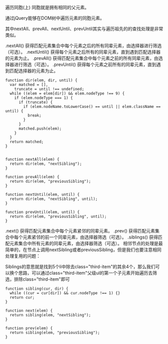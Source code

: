遍历同胞(上)
同胞就是拥有相同的父元素。

通过jQuery能够在DOM树中遍历元素的同胞元素。

其中nextAll、prevAll、nextUntil、prevUntil其实与遍历祖先的的查找处理是非常类似。

.nextAll() 获得匹配元素集合中每个元素之后的所有同辈元素，由选择器进行筛选（可选）。
.nextUntil() 获得每个元素之后所有的同辈元素，直到遇到匹配选择器的元素为止。
.prevAll() 获得匹配元素集合中每个元素之前的所有同辈元素，由选择器进行筛选（可选）。
.prevUntil() 获得每个元素之前所有的同辈元素，直到遇到匹配选择器的元素为止。

    function dir(elem, dir, until) {
      var matched = [],
        truncate = until !== undefined;
      while ((elem = elem[dir]) && elem.nodeType !== 9) {
        if (elem.nodeType === 1) {
          if (truncate) {
            if (elem.nodeName.toLowerCase() == until || elem.className == until) {
              break;
            }
          }
          matched.push(elem);
        }
      }
      return matched;
    }


    function nextAll(elem) {
      return dir(elem, "nextSibling");
    }

    function prevAll(elem) {
      return dir(elem, "previousSibling");
    }

    function nextUntil(elem, until) {
      return dir(elem, "nextSibling", until);
    }

    function prevUntil(elem, until) {
      return dir(elem, "previousSibling", until);
    }



.next() 获得匹配元素集合中每个元素紧邻的同辈元素。
.prev() 获得匹配元素集合中每个元素紧邻的前一个同辈元素，由选择器筛选（可选）。
.siblings() 获得匹配元素集合中所有元素的同辈元素，由选择器筛选（可选）。
相邻节点的处理是最简单的，在节点上调用nextSibling或者previousSibling，但是我们也要注意相同处理复用的问题：

Siblings的意思就是找到5个li中除去class="third-item"的其余4个，那么我们可以换个思路，可以通过class="third-item"父级ul的第一个子元素开始遍历去筛选，排除class="third-item"即可

    function sibling(cur, dir) {
      while ((cur = cur[dir]) && cur.nodeType !== 1) {}
      return cur;
    }

    function next(elem) {
      return sibling(elem, "nextSibling");
    }

    function prev(elem) {
      return sibling(elem, "previousSibling");
    }